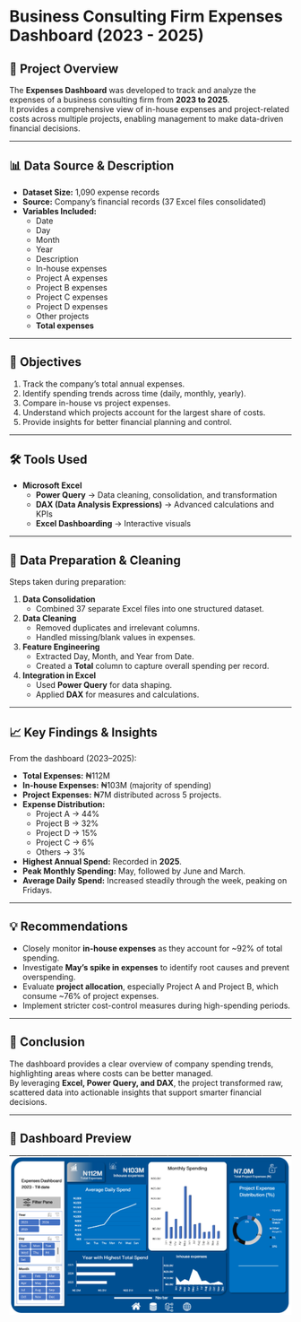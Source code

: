 # Business Consulting Firm Expenses Dashboard (2023 - 2025)

## 📌 Project Overview
The **Expenses Dashboard** was developed to track and analyze the expenses of a business consulting firm from **2023 to 2025**.  
It provides a comprehensive view of in-house expenses and project-related costs across multiple projects, enabling management to make data-driven financial decisions.

---

## 📊 Data Source & Description
- **Dataset Size:** 1,090 expense records  
- **Source:** Company’s financial records (37 Excel files consolidated)  
- **Variables Included:**
  - Date  
  - Day  
  - Month  
  - Year  
  - Description  
  - In-house expenses  
  - Project A expenses  
  - Project B expenses  
  - Project C expenses  
  - Project D expenses  
  - Other projects  
  - **Total expenses**  

---

## 🎯 Objectives
1. Track the company’s total annual expenses.  
2. Identify spending trends across time (daily, monthly, yearly).  
3. Compare in-house vs project expenses.  
4. Understand which projects account for the largest share of costs.  
5. Provide insights for better financial planning and control.  

---

## 🛠️ Tools Used
- **Microsoft Excel**
  - **Power Query** → Data cleaning, consolidation, and transformation  
  - **DAX (Data Analysis Expressions)** → Advanced calculations and KPIs  
  - **Excel Dashboarding** → Interactive visuals  

---

## 🧹 Data Preparation & Cleaning
Steps taken during preparation:
1. **Data Consolidation**  
   - Combined 37 separate Excel files into one structured dataset.  
2. **Data Cleaning**  
   - Removed duplicates and irrelevant columns.  
   - Handled missing/blank values in expenses.  
3. **Feature Engineering**  
   - Extracted Day, Month, and Year from Date.  
   - Created a **Total** column to capture overall spending per record.  
4. **Integration in Excel**  
   - Used **Power Query** for data shaping.  
   - Applied **DAX** for measures and calculations.  

---

## 📈 Key Findings & Insights
From the dashboard (2023–2025):  
- **Total Expenses:** ₦112M  
- **In-house Expenses:** ₦103M (majority of spending)  
- **Project Expenses:** ₦7M distributed across 5 projects.  
- **Expense Distribution:**  
  - Project A → 44%  
  - Project B → 32%  
  - Project D → 15%  
  - Project C → 6%  
  - Others → 3%  
- **Highest Annual Spend:** Recorded in **2025**.  
- **Peak Monthly Spending:** May, followed by June and March.  
- **Average Daily Spend:** Increased steadily through the week, peaking on Fridays.  

---

## 💡 Recommendations
- Closely monitor **in-house expenses** as they account for ~92% of total spending.  
- Investigate **May’s spike in expenses** to identify root causes and prevent overspending.  
- Evaluate **project allocation**, especially Project A and Project B, which consume ~76% of project expenses.  
- Implement stricter cost-control measures during high-spending periods.  

---

## 📌 Conclusion
The dashboard provides a clear overview of company spending trends, highlighting areas where costs can be better managed.  
By leveraging **Excel, Power Query, and DAX**, the project transformed raw, scattered data into actionable insights that support smarter financial decisions.  

---

## 📸 Dashboard Preview
![Expenses Dashboard](Dashboard.png)


